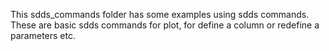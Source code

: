 This sdds_commands folder has some examples using sdds commands. These are basic sdds commands for plot, for define a column or redefine a parameters etc.

